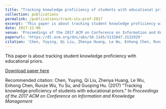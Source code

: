 ```yaml
---
title: "Tracking knowledge proficiency of students with educational priors"
collection: publications
permalink: /publications/track-stu-prof-2017
excerpt: 'This paper is about tracking student knowledge proficiency with educational priors.'
date: 2017-11-06
venue: 'Proceedings of the 2017 ACM on Conference on Information and Knowledge Management (CIKM`2017)'
paperurl: 'https://dl.acm.org/doi/abs/10.1145/3132847.3132929'
citation: 'Chen, Yuying, Qi Liu, Zhenya Huang, Le Wu, Enhong Chen, Runze Wu, Yu Su, and Guoping Hu. &quot;Tracking knowledge proficiency of students with educational priors.&quot; In <i>Proceedings of the 2017 ACM on Conference on Information and Knowledge Management</i>, pp. 989-998. 2017.'
---
```

This paper is about tracking student knowledge proficiency with educational priors.

[Download paper here](http://home.ustc.edu.cn/~huangzhy/files/papers/YuyingChen-CIKM2017.pdf)

Recommended citation: Chen, Yuying, Qi Liu, Zhenya Huang, Le Wu, Enhong Chen, Runze Wu, Yu Su, and Guoping Hu. (2017) &quot;Tracking knowledge proficiency of students with educational priors.&quot; In <i>Proceedings of the 2017 ACM on Conference on Information and Knowledge Management</i>